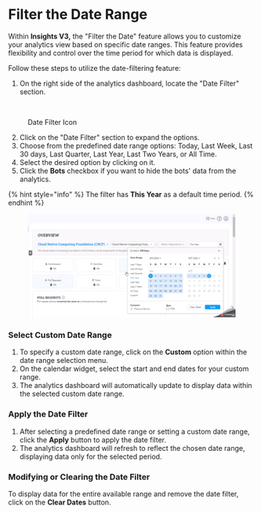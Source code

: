 # Filter the Date Range

Within **Insights V3,** the "Filter the Date" feature allows you to customize your analytics view based on specific date ranges. This feature provides flexibility and control over the time period for which data is displayed.

Follow these steps to utilize the date-filtering feature:

1. On the right side of the analytics dashboard, locate the "Date Filter" section.&#x20;

<figure><img src="../../../.gitbook/assets/2023-07-03_22h44_35.png" alt=""><figcaption><p>Date Filter Icon</p></figcaption></figure>

2. Click on the "Date Filter" section to expand the options.
3. Choose from the predefined date range options: Today, Last Week, Last 30 days, Last Quarter, Last Year, Last Two Years, or All Time.
4. Select the desired option by clicking on it.
5. Click the **Bots** checkbox if you want to hide the bots' data from the analytics.

{% hint style="info" %}
The filter has **This Year** as a default time period.&#x20;
{% endhint %}

<figure><img src="../../../.gitbook/assets/2023-10-05_19h19_02.gif" alt=""><figcaption></figcaption></figure>

### Select Custom Date Range

1. To specify a custom date range, click on the **Custom** option within the date range selection menu.
2. On the calendar widget, select the start and end dates for your custom range.
3. The analytics dashboard will automatically update to display data within the selected custom date range.

### Apply the Date Filter

1. After selecting a predefined date range or setting a custom date range, click the **Apply** button to apply the date filter.
2. The analytics dashboard will refresh to reflect the chosen date range, displaying data only for the selected period.

### Modifying or Clearing the Date Filter

To display data for the entire available range and remove the date filter, click on the **Clear Dates** button.

